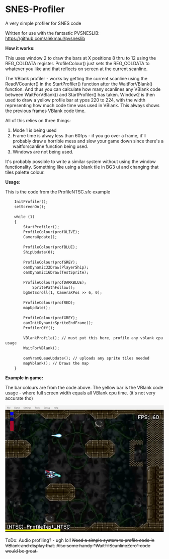 # SNES-Profiler
A very simple profiler for SNES code

Written for use with the fantastic PVSNESLIB:  https://github.com/alekmaul/pvsneslib

**How it works:**

This uses window 2 to draw the bars at X positions 8 thru to 12 using the REG_COLDATA register. ProfileColour() just sets the REG_COLDATA to whatever you like and that reflects on screen at the current scanline.

The VBlank profiler - works by getting the current scanline using the ReadVCounter() in the StartProfiler() function after the WaitForVBlank() function. And thus you can calculate how many scanlines any VBlank code between WaitForVBlank() and StartProfiler()  has taken.
Window2 is then used to draw a yellow profile bar at ypos 220 to 224, with the width representing how much code time was used in VBlank. This always shows the previous frames VBlank code time.

All of this relies on three things:

1) Mode 1 is being used
2) Frame time is alway less than 60fps - if you go over a frame, it'll probably draw a horrible mess and slow your game down since there's a waitforscanline function being used.
3) Windows are not being used.

It's probably possible to write a similar system without using the window functionality. Something like using a blank tile in BG3 ui and changing that tiles palette colour. 

**Usage:**

This is the code from the ProfileNTSC.sfc example

```
	InitProfiler();
	setScreenOn();

	while (1)
	{
		StartProfiler();
		ProfileColour(profOLIVE);
		CameraUpdate();

		ProfileColour(profBLUE);
		ShipUpdate(0);

		ProfileColour(profGREY);
		oamDynamic32Draw(PlayerShip);
		oamDynamic16Draw(TestSprite);

		ProfileColour(profDARKBLUE);
    		SpritePathFollow();    
		bgSetScroll(1, CameraXPos >> 6, 0);

		ProfileColour(profRED);
		mapUpdate();

		ProfileColour(profGREY);
		oamInitDynamicSpriteEndFrame();
		ProfilerOff();

		VBlankProfile(); // must put this here, profile any vblank cpu usage
		WaitForVBlank();

		oamVramQueueUpdate(); // uploads any sprite tiles needed
		mapVblank(); // Draws the map
	}
```

**Example in game:**

The bar colours are from the code above. The yellow bar is the VBlank code usage - where full screen width equals all VBlank cpu time. (it's not very accurate tho)

![](./Images/ProfileNTSC_Animated.gif)

ToDo:
Audio profiling? - ugh lol!
~~Need a simple system to profile code in VBlank and display that.~~ 
~~Also some handy "WaitTilScanlineZero" code would be great.~~
